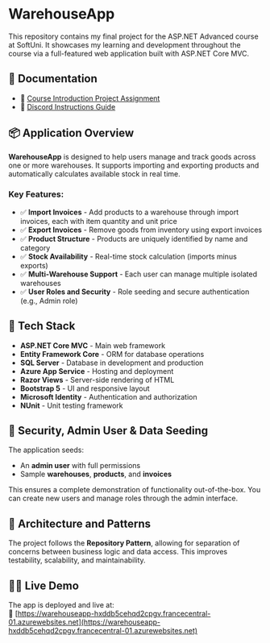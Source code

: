 # WarehouseApp

This repository contains my final project for the ASP.NET Advanced course at SoftUni. It showcases my learning and development throughout the course via a full-featured web application built with ASP.NET Core MVC.

## 📄 Documentation

- 📘 [Course Introduction Project Assignment](./Docs/00.Course-Introduction-Project-Assignment.docx)  
- 💬 [Discord Instructions Guide](./Docs/Discord_Instructions_Guide.docx)

## 📦 Application Overview

**WarehouseApp** is designed to help users manage and track goods across one or more warehouses. It supports importing and exporting products and automatically calculates available stock in real time.

### Key Features:

- ✅ **Import Invoices** - Add products to a warehouse through import invoices, each with item quantity and unit price  
- ✅ **Export Invoices** - Remove goods from inventory using export invoices  
- ✅ **Product Structure** - Products are uniquely identified by name and category  
- ✅ **Stock Availability** - Real-time stock calculation (imports minus exports)  
- ✅ **Multi-Warehouse Support** - Each user can manage multiple isolated warehouses  
- ✅ **User Roles and Security** - Role seeding and secure authentication (e.g., Admin role)

## 🧰 Tech Stack

- **ASP.NET Core MVC** - Main web framework  
- **Entity Framework Core** - ORM for database operations  
- **SQL Server** - Database in development and production  
- **Azure App Service** - Hosting and deployment  
- **Razor Views** - Server-side rendering of HTML  
- **Bootstrap 5** - UI and responsive layout  
- **Microsoft Identity** - Authentication and authorization  
- **NUnit** - Unit testing framework

## 🔐 Security, Admin User & Data Seeding

The application seeds:

- An **admin user** with full permissions  
- Sample **warehouses**, **products**, and **invoices**  

This ensures a complete demonstration of functionality out-of-the-box. You can create new users and manage roles through the admin interface.

## 🧱 Architecture and Patterns

The project follows the **Repository Pattern**, allowing for separation of concerns between business logic and data access. This improves testability, scalability, and maintainability.

## 🚀🌐 Live Demo

The app is deployed and live at:  
🔗 [https://warehouseapp-hxddb5cehqd2cpgv.francecentral-01.azurewebsites.net](https://warehouseapp-hxddb5cehqd2cpgv.francecentral-01.azurewebsites.net)